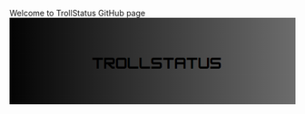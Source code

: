 Welcome to TrollStatus GitHub page
![My very artistic logo](https://github.com/TrollStatus/TrollStatus.github.io/blob/main/tslogo.png)
